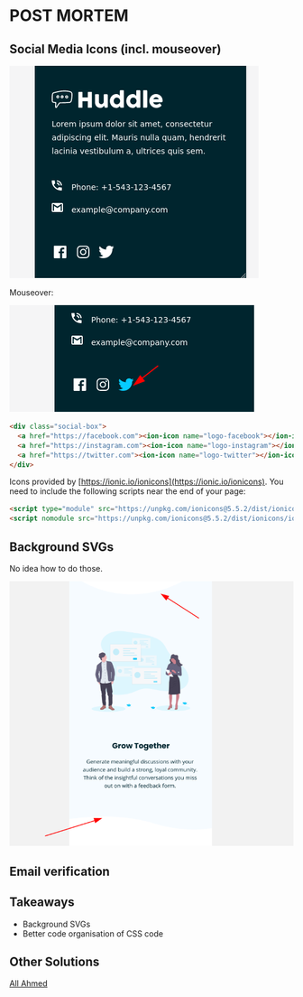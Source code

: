 # POST MORTEM

## Social Media Icons (incl. mouseover)

![Icons](screenshots/2022-04-03_15-03.png)

Mouseover: 

![Icons](screenshots/2022-04-03_15-06.png)

```html
<div class="social-box">
  <a href="https://facebook.com"><ion-icon name="logo-facebook"></ion-icon ></a>
  <a href="https://instagram.com"><ion-icon name="logo-instagram"></ion-icon></a>
  <a href="https://twitter.com"><ion-icon name="logo-twitter"></ion-icon></a>
</div>

```

Icons provided by [https://ionic.io/ionicons](https://ionic.io/ionicons). You need to include the following
scripts near the end of your page:

```html
<script type="module" src="https://unpkg.com/ionicons@5.5.2/dist/ionicons/ionicons.esm.js"></script>
<script nomodule src="https://unpkg.com/ionicons@5.5.2/dist/ionicons/ionicons.js"></script>
```

## Background SVGs

No idea how to do those. 

![Background](screenshots/2022-04-03_17-52.png)

## Email verification




## Takeaways

- Background SVGs
- Better code organisation of CSS code


## Other Solutions

[All Ahmed](https://www.frontendmentor.io/solutions/scss-grid-and-flexbox-layout-SkpHEwIX9)

